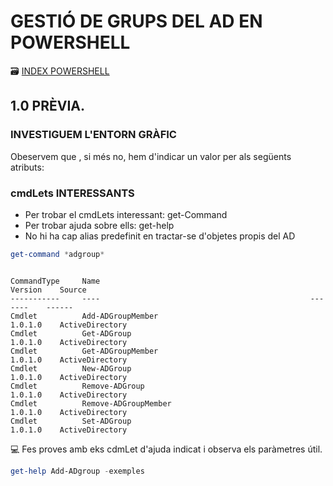 # GESTIÓ DE GRUPS DEL AD EN POWERSHELL

🗃️ [INDEX POWERSHELL][POWERSHELL]

[POWERSHELL]:https://github.com/tofermos/PowerShell/blob/main/README.md

  ## 1.0 PRÈVIA.
  ### INVESTIGUEM L'ENTORN GRÀFIC
  Obeservem que , si més no, hem d'indicar un valor per als següents atributs:
  
  ### cmdLets INTERESSANTS
  * Per trobar el cmdLets interessant: get-Command
  * Per trobar ajuda sobre ells: get-help
  * No hi ha cap alias predefinit en tractar-se d'objetes propis del AD
  ```powershell
get-command *adgroup*
```
```code

CommandType     Name                                               Version    Source
-----------     ----                                               -------    ------
Cmdlet          Add-ADGroupMember                                  1.0.1.0    ActiveDirectory
Cmdlet          Get-ADGroup                                        1.0.1.0    ActiveDirectory
Cmdlet          Get-ADGroupMember                                  1.0.1.0    ActiveDirectory
Cmdlet          New-ADGroup                                        1.0.1.0    ActiveDirectory
Cmdlet          Remove-ADGroup                                     1.0.1.0    ActiveDirectory
Cmdlet          Remove-ADGroupMember                               1.0.1.0    ActiveDirectory
Cmdlet          Set-ADGroup                                        1.0.1.0    ActiveDirectory
```
:computer:
Fes proves amb eks cdmLet d'ajuda indicat i observa els paràmetres útil.
```powershell
get-help Add-ADgroup -exemples
```

